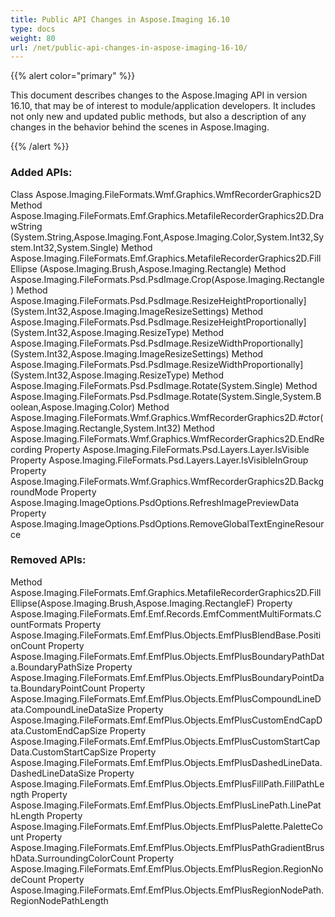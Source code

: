 ```yaml
---
title: Public API Changes in Aspose.Imaging 16.10
type: docs
weight: 80
url: /net/public-api-changes-in-aspose-imaging-16-10/
---
```


{{% alert color="primary" %}} 

This document describes changes to the Aspose.Imaging API in version 16.10, that may be of interest to module/application developers. It includes not only new and updated public methods, but also a description of any changes in the behavior behind the scenes in Aspose.Imaging.

{{% /alert %}} 
### **Added APIs:**
Class Aspose.Imaging.FileFormats.Wmf.Graphics.WmfRecorderGraphics2D
Method Aspose.Imaging.FileFormats.Emf.Graphics.MetafileRecorderGraphics2D.DrawString (System.String,Aspose.Imaging.Font,Aspose.Imaging.Color,System.Int32,System.Int32,System.Single)
Method Aspose.Imaging.FileFormats.Emf.Graphics.MetafileRecorderGraphics2D.FillEllipse (Aspose.Imaging.Brush,Aspose.Imaging.Rectangle)
Method Aspose.Imaging.FileFormats.Psd.PsdImage.Crop(Aspose.Imaging.Rectangle)
Method Aspose.Imaging.FileFormats.Psd.PsdImage.ResizeHeightProportionally](System.Int32,Aspose.Imaging.ImageResizeSettings)
Method Aspose.Imaging.FileFormats.Psd.PsdImage.ResizeHeightProportionally](System.Int32,Aspose.Imaging.ResizeType)
Method Aspose.Imaging.FileFormats.Psd.PsdImage.ResizeWidthProportionally](System.Int32,Aspose.Imaging.ImageResizeSettings)
Method Aspose.Imaging.FileFormats.Psd.PsdImage.ResizeWidthProportionally](System.Int32,Aspose.Imaging.ResizeType)
Method Aspose.Imaging.FileFormats.Psd.PsdImage.Rotate(System.Single)
Method Aspose.Imaging.FileFormats.Psd.PsdImage.Rotate(System.Single,System.Boolean,Aspose.Imaging.Color)
Method Aspose.Imaging.FileFormats.Wmf.Graphics.WmfRecorderGraphics2D.#ctor(Aspose.Imaging.Rectangle,System.Int32)
Method Aspose.Imaging.FileFormats.Wmf.Graphics.WmfRecorderGraphics2D.EndRecording
Property Aspose.Imaging.FileFormats.Psd.Layers.Layer.IsVisible
Property Aspose.Imaging.FileFormats.Psd.Layers.Layer.IsVisibleInGroup
Property Aspose.Imaging.FileFormats.Wmf.Graphics.WmfRecorderGraphics2D.BackgroundMode
Property Aspose.Imaging.ImageOptions.PsdOptions.RefreshImagePreviewData
Property Aspose.Imaging.ImageOptions.PsdOptions.RemoveGlobalTextEngineResource
### **Removed APIs:**
Method Aspose.Imaging.FileFormats.Emf.Graphics.MetafileRecorderGraphics2D.FillEllipse(Aspose.Imaging.Brush,Aspose.Imaging.RectangleF)
Property Aspose.Imaging.FileFormats.Emf.Emf.Records.EmfCommentMultiFormats.CountFormats
Property Aspose.Imaging.FileFormats.Emf.EmfPlus.Objects.EmfPlusBlendBase.PositionCount
Property Aspose.Imaging.FileFormats.Emf.EmfPlus.Objects.EmfPlusBoundaryPathData.BoundaryPathSize
Property Aspose.Imaging.FileFormats.Emf.EmfPlus.Objects.EmfPlusBoundaryPointData.BoundaryPointCount
Property Aspose.Imaging.FileFormats.Emf.EmfPlus.Objects.EmfPlusCompoundLineData.CompoundLineDataSize
Property Aspose.Imaging.FileFormats.Emf.EmfPlus.Objects.EmfPlusCustomEndCapData.CustomEndCapSize
Property Aspose.Imaging.FileFormats.Emf.EmfPlus.Objects.EmfPlusCustomStartCapData.CustomStartCapSize
Property Aspose.Imaging.FileFormats.Emf.EmfPlus.Objects.EmfPlusDashedLineData.DashedLineDataSize
Property Aspose.Imaging.FileFormats.Emf.EmfPlus.Objects.EmfPlusFillPath.FillPathLength
Property Aspose.Imaging.FileFormats.Emf.EmfPlus.Objects.EmfPlusLinePath.LinePathLength
Property Aspose.Imaging.FileFormats.Emf.EmfPlus.Objects.EmfPlusPalette.PaletteCount
Property Aspose.Imaging.FileFormats.Emf.EmfPlus.Objects.EmfPlusPathGradientBrushData.SurroundingColorCount
Property Aspose.Imaging.FileFormats.Emf.EmfPlus.Objects.EmfPlusRegion.RegionNodeCount
Property Aspose.Imaging.FileFormats.Emf.EmfPlus.Objects.EmfPlusRegionNodePath.RegionNodePathLength
